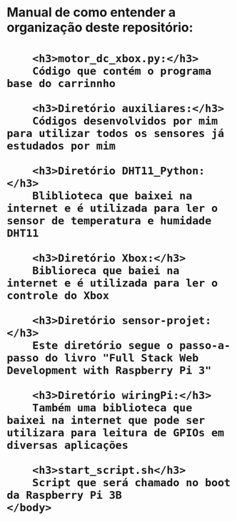 <html>
	<body>
		<h1>Manual de como entender a organização deste repositório:<h1>

		<h3>motor_dc_xbox.py:</h3>
		Código que contém o programa base do carrinnho

		<h3>Diretório auxiliares:</h3>
		Códigos desenvolvidos por mim para utilizar todos os sensores já estudados por mim

		<h3>Diretório DHT11_Python:</h3>
		Bliblioteca que baixei na internet e é utilizada para ler o sensor de temperatura e humidade DHT11

		<h3>Diretório Xbox:</h3>
		Biblioreca que baiei na internet e é utilizada para ler o controle do Xbox

		<h3>Diretório sensor-projet:</h3>
		Este diretório segue o passo-a-passo do livro "Full Stack Web Development with Raspberry Pi 3"

		<h3>Diretório wiringPi:</h3>
		Também uma biblioteca que baixei na internet que pode ser utilizara para leitura de GPIOs em diversas aplicações

		<h3>start_script.sh</h3>
		Script que será chamado no boot da Raspberry Pi 3B
	</body>
</html>
